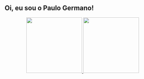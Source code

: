 ## Oi, eu sou o Paulo Germano!
<div align="center">
  <a href="https://github.com/paulogermano-alt">
  <img height="180em" src="https://github-readme-stats.vercel.app/api?username=paulogermano-alt&show_icons=true&theme=darl&include_all_commits=true&count_private=true"/>
  <img height="180em" src="https://github-readme-stats.vercel.app/api/top-langs/?username=paulogermano-alt&layout=compact&langs_count=7&theme=darl"/>
</div>
  
